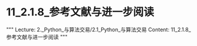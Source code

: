 # 11_2.1.8_参考文献与进一步阅读

"""
Lecture: 2._Python_与算法交易/2.1_Python_与算法交易
Content: 11_2.1.8_参考文献与进一步阅读
"""

